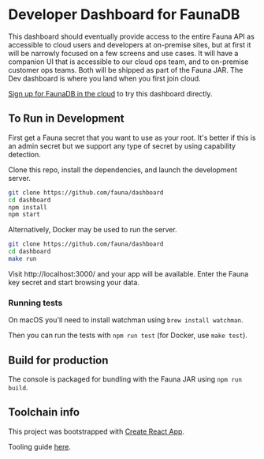 # Developer Dashboard for FaunaDB

This dashboard should eventually provide access to the entire Fauna API as accessible to cloud users and developers at on-premise sites, but at first it will be narrowly focused on a few screens and use cases. It will have a companion UI that is accessible to our cloud ops team, and to on-premise customer ops teams. Both will be shipped as part of the Fauna JAR. The Dev dashboard is where you land when you first join cloud.

[Sign up for FaunaDB in the cloud](https://fauna.com/serverless-cloud-sign-up) to try this dashboard directly.

## To Run in Development

First get a Fauna secret that you want to use as your root. It's better if this
is an admin secret but we support any type of secret by using capability detection.

Clone this repo, install the dependencies, and launch the development server.

```sh
git clone https://github.com/fauna/dashboard
cd dashboard
npm install
npm start
```

Alternatively, Docker may be used to run the server.

```sh
git clone https://github.com/fauna/dashboard
cd dashboard
make run
```

Visit http://localhost:3000/ and your app will be available. Enter the Fauna key
secret and start browsing your data.

### Running tests

On macOS you'll need to install watchman using `brew install watchman`.

Then you can run the tests with `npm run test` (for Docker, use `make test`).

## Build for production

The console is packaged for bundling with the Fauna JAR using `npm run build`.

## Toolchain info

This project was bootstrapped with [Create React App](https://github.com/facebookincubator/create-react-app).

Tooling guide [here](https://github.com/facebookincubator/create-react-app/blob/master/packages/react-scripts/template/README.md).

